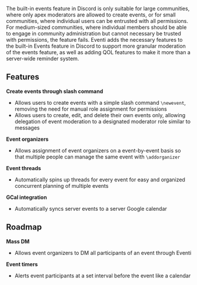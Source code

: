 The built-in events feature in Discord is only suitable for large communities, where only apex moderators are allowed to create events, or for small communities, where individual users can be entrusted with all permissions. For medium-sized communities, where individual members should be able to engage in community administration but cannot necessary be trusted with permissions, the feature fails. Eventi adds the necessary features to the built-in Events feature in Discord to support more granular moderation of the events feature, as well as adding QOL features to make it more than a server-wide reminder system.

## Features

**Create events through slash command**

- Allows users to create events with a simple slash command `\newevent`, removing the need for manual role assignment for permissions
- Allows users to create, edit, and delete their own events only, allowing delegation of event moderation to a designated moderator role similar to messages

**Event organizers**

- Allows assignment of event organizers on a event-by-event basis so that multiple people can manage the same event with `\addorganizer`

**Event threads**

- Automatically spins up threads for every event for easy and organized concurrent planning of multiple events

**GCal integration**

- Automatically syncs server events to a server Google calendar

## Roadmap
**Mass DM**

- Allows event organizers to DM all participants of an event through Eventi

**Event timers**

- Alerts event participants at a set interval before the event like a calendar
